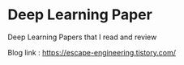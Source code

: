 # Deep Learning Paper
Deep Learning Papers that I read and review

Blog link : https://escape-engineering.tistory.com/
